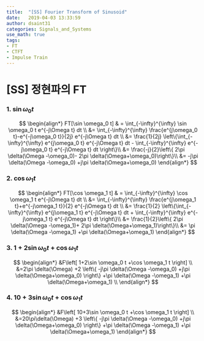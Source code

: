 ```yaml
---
title:  "[SS] Fourier Transform of Sinusoid"
date:   2019-04-03 13:33:59
author: dsaint31
categories: Signals_and_Systems
use_math: true
tags: 
- FT
- CTFT
- Impulse Train
---
```


# [SS] 정현파의 FT

### 1. $\sin \omega_0 t$

$$
\begin{align*}
FT[\sin \omega_0 t] & = \int_{-\infty}^{\infty} \sin \omega_0 t e^{-j\Omega t} dt \\
&= \int_{-\infty}^{\infty} \frac{e^{j\omega_0 t}-e^{-j\omega_0 t}}{2j} e^{-j\Omega t} dt \\
&= \frac{1}{2j} \left\{\int_{-\infty}^{\infty} e^{j\omega_0 t} e^{-j\Omega t} dt - \int_{-\infty}^{\infty} e^{-j\omega_0 t} e^{-j\Omega t} dt \right\}\\
&= \frac{-j}{2}\left\{ 2\pi \delta(\Omega -\omega_0)- 2\pi \delta(\Omega+\omega_0)\right\}\\
&= -j\pi \delta(\Omega -\omega_0) +j\pi \delta(\Omega+\omega_0)
\end{align*}
$$

### 2. $\cos \omega_1 t$

$$
\begin{align*}
FT[\cos \omega_1 t] & = \int_{-\infty}^{\infty} \cos \omega_1 t e^{-j\Omega t} dt \\
&= \int_{-\infty}^{\infty} \frac{e^{j\omega_1 t}+e^{-j\omega_1 t}}{2} e^{-j\Omega t} dt \\
&= \frac{1}{2} \left\{\int_{-\infty}^{\infty} e^{j\omega_1 t} e^{-j\Omega t} dt + \int_{-\infty}^{\infty} e^{-j\omega_1 t} e^{-j\Omega t} dt \right\}\\
&= \frac{1}{2}\left\{ 2\pi \delta(\Omega -\omega_1)+ 2\pi \delta(\Omega+\omega_1)\right\}\\
&= \pi \delta(\Omega -\omega_1) +\pi \delta(\Omega+\omega_1)
\end{align*}
$$

### 3. $1+2\sin \omega_0 t +\cos \omega_1 t$

$$
\begin{align*}
&F\left[ 1+2\sin \omega_0 t +\cos \omega_1 t \right] \\
&=2\pi \delta(\Omega)
+2 \left\{ -j\pi \delta(\Omega -\omega_0) +j\pi \delta(\Omega+\omega_0) \right\}
+\pi \delta(\Omega -\omega_1) +\pi \delta(\Omega+\omega_1) \\
\end{align*}
$$

### 4. $10+3\sin \omega_0 t +\cos \omega_1 t$

$$
\begin{align*}
&F\left[ 10+3\sin \omega_0 t +\cos \omega_1 t \right] \\
&=20\pi\delta(\Omega)
+3 \left\{ -j\pi \delta(\Omega -\omega_0) +j\pi \delta(\Omega+\omega_0) \right\}
+\pi \delta(\Omega -\omega_1) +\pi \delta(\Omega+\omega_1) 
\end{align*}
$$
